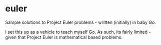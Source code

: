 # euler

Sample solutions to Project Euler problems - written (initially) in baby Go.

I set this up as a vehicle to teach myself Go. As such, its fairly limited - given that Project Euler is mathematical based problems.
